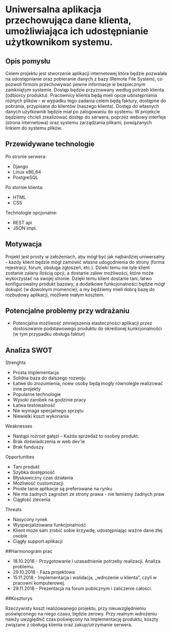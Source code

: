 # Uniwersalna aplikacja przechowująca dane klienta, umożliwiająca ich udostępnianie użytkownikom systemu.

## Opis pomysłu

Celem projektu jest stworzenie aplikacji internetowej która będzie pozwalała na udostępnianie oraz pobieranie danych z bazy (Remote File System), co pozwoli firmom przechowywać pewne informacje w bezpiecznym zamkniętym systemie.
Dostęp będzie przyznawany według potrzeb klienta (odbiorcy produktu). Pracownicy klienta będą mieli opcje udostępniania różnych plików - w wypadku tego zadania celem będą faktury, dostępne do pobrania, przypisane do klientów (naszego klienta). Dostęp do własnych danych użytkownik będzie miał po zalogowaniu do systemu.
W projekcie będziemy chcieli zrealizować dostęp do serwera, poprzez webowy interfejs (strona internetowa) oraz systemu zarządzania plikami, powiązanych linkiem do systemu plików.

## Przewidywane technologie
Po stronie serwera:

- Django
- Linux x86_64
- PostgreSQL

Po stornie klienta:

- HTML
- CSS

Technologie opcjonalne:

- REST api
- JSON impl.

## Motywacja

Projekt jest prosty w założeniach, aby mógł być jak najbardziej uniwersalny - kazdy klient będzie mógł zamówić własne udogodnienia do strony (forma rejestracji, forum, obsługa zgłoszeń, etc.). Dzieki temu nie tyle klient zostanie zalany ilością opcji, a dostanie zalew możliwości, które może wykorzystać na swojej stronie.
Dzięki temu klient dostanie tani, łatwo konfigurowalny produkt bazowy, a dodatkowe funkcjonalności będzie mógł dokupić (w dowolnym momencie), a my będziemy mieli dobrą bazę do rozbudowy aplikacji, możliwie małym kosztem.

## Potencjalne problemy przy wdrażaniu

- Potencjalna możliwość zmniejszenia elasteczności aplikacji przez dostosowanie podstawowego produktu do określonej kunkcjonalności (w tym przypadku obsługa faktur)

## Analiza SWOT

Strenghts

- Prosta implementacja
- Solidna baza do dalszego rozwoju
- Łatwe do zrozumienia, noew osoby będą mogły równolegle realizować inne projekty
- Popularne technologie
- Wysoki zarobek na godzinie pracy
- Łatwa testowalność
- Nie wymaga specjalnego sprzętu
- Niewielki koszt wykonania

Weaknesses

- Nastąpi rozrost gałęzi - Każda sprzedaż to osobny produkt.
- Brak doświadczenia w web dev'ie
- Brak funduszy

Opportunities

- Tani produkt
- Szybka dostępność
- Błyskawiczny czas działania
- Możliwość customizacji
- Proste tanie aplikacje są preferowane na rynku
- Nie ma żadnych zagrożeń ze strony prawa - nie łamiemy żadnych praw
- Ciągłość zlecenia

Threats

- Nasycony rynek
- Wyspecjalizowana funkcjonalność
- Klient może sam zrobić sobie krzywdę, udostępniając ważne dane złej osobie
- Ciągły support aplikacji

##Harmonogram prac
- 18.10.2018 - Przygotowanie i uzasadnienie potrzeby realizacji. Analiza problemu.
- 29.10.2018 - Faza projektowa
- 15.11.2018 - Implementacja i walidacja, „wdrożenie u klienta”, czyli w pracowni komputerowej.
- 29.11.2018 - Prezentacja na forum publicznym i zaliczenie całości.

##Kosztorys

Rzeczywisty koszt realizowanego projektu, przy nieuwzględnieniu poświęconego na niego czasu, będzie zerowy. Przy realnym wdrożeniu należy uwzględnić czas poświęcony na implementację produktu, koszty związane z obsługą klienta oraz zakup/utrzymanie serwera. 

